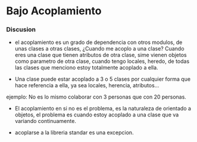 # Bajo Acoplamiento

### Discusion

- el acoplamiento es un grado de dependencia con otros modulos, de unas clases
a otras clases, ¿Cuando me acoplo a una clase? Cuando eres una clase que tienen
atributos de otra clase, sime vienen objetos como parametro de otra clase,
cuando tengo locales, heredo, de todas las clases que menciono estoy totalmente
acoplado a ella.

- Una clase puede estar acoplado a 3 o 5 clases por cualquier forma que hace
referencia a ella, ya sea locales, herencia, atributos...

ejemplo: No es lo mismo colaborar con 3 personas que con 20 personas.

- El acoplamiento en si no es el problema, es la naturaleza de orientado a objetos,
el problema es cuando estoy acoplado a una clase que va variando continuamente.

- acoplarse a la libreria standar es una excepcion.
